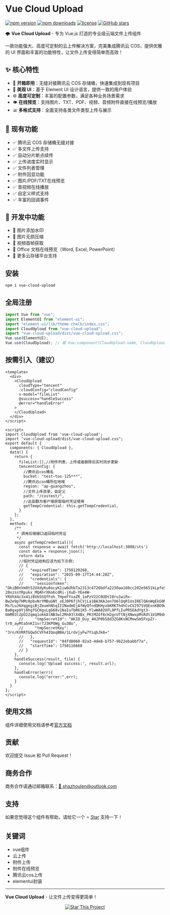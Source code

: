 # Vue Cloud Upload

[![npm version](https://img.shields.io/npm/v/vue-cloud-upload.svg?style=flat-square)](https://www.npmjs.com/package/vue-cloud-upload)
[![npm downloads](https://img.shields.io/npm/dt/vue-cloud-upload.svg?style=flat-square)](https://www.npmjs.com/package/vue-cloud-upload)
[![license](https://img.shields.io/npm/l/vue-cloud-upload.svg?style=flat-square)](https://www.npmjs.com/package/vue-cloud-upload)
[![GitHub stars](https://img.shields.io/github/stars/Leaderxin/cloud-upload.svg?style=social&label=Star)](https://github.com/Leaderxin/cloud-upload)

🌩 **Vue Cloud Upload** - 专为 Vue.js 打造的专业级云端文件上传组件

一款功能强大、高度可定制的云上传解决方案，完美集成腾讯云 COS，提供优雅的 UI 界面和丰富的功能特性，让文件上传变得简单而高效！

## ✨ 核心特性

- 🚀 **开箱即用**：无缝对接腾讯云 COS 存储桶，快速集成到现有项目
- 🎨 **美观 UI**：基于 Element UI 设计语言，提供一致的用户体验
- ⚙️ **高度可定制**：丰富的配置参数，满足各种业务场景需求
- 👁 **在线预览**：支持图片、TXT、PDF、视频、音频附件直接在线预览/播放
- 📊 **多格式支持**：全面支持各类文件类型上传与展示

## 🔧 现有功能

- ✅ 腾讯云 COS 存储桶无缝对接
- ✅ 多文件上传支持
- ✅ 自动分片断点续传
- ✅ 上传进度实时显示
- ✅ 文件列表管理
- ✅ 附件回显功能
- ✅ 图片/PDF/TXT在线预览
- ✅ 音视频在线播放
- ✅ 自定义样式支持
- ✅ 丰富的回调事件

## 🚧 开发中功能

- 🔄 图片添加水印
- 🔄 图片无损压缩
- 🔄 视频首帧获取
- 🔄 Office 文档在线预览（Word, Excel, PowerPoint）
- 🔄 更多云存储平台支持

## 安装

```bash
npm i vue-cloud-upload
```

## 全局注册

```javascript
import Vue from "vue";
import ElementUI from "element-ui";
import "element-ui/lib/theme-chalk/index.css";
import CloudUpload from "vue-cloud-upload";
import "vue-cloud-upload/dist/vue-cloud-upload.css";
Vue.use(ElementUI);
Vue.use(CloudUpload); // 或 Vue.component(CloudUpload.name, CloudUpload);
```

## 按需引入（建议）

```vue
<template>
  <div>
    <CloudUpload
      cloudType="tencent"
      :cloudConfig="cloudConfig"
      v-model="fileList"
      @success="handleSuccess"
      @error="handleError"
    >
    </CloudUpload>
  </div>
</script>

<script>
import CloudUpload from 'vue-cloud-upload';
import "vue-cloud-upload/dist/vue-cloud-upload.css";
export default {
  components: { CloudUpload },
  data() {
    return {
      fileList:[],//附件列表，上传或者删除后实时同步更新
      tencentConfig: {
        //腾讯云cos桶名
        bucket: "test-tos-125***",
        //腾讯云cos桶所在地域
        region: "ap-guangzhou",
        //文件上传目录，自定义
        path: "/costest/",
        //此函数为客户端获取临时凭证使用
        getTempCredential: this.getTempCredential,
      }
    };
  },
  methods: {
    /**
     * 调用后端接口返回临时凭证
     */
    async getTempCredential(){
      const response = await fetch('http://localhost:3000/sts')
      const data = response.json();
      return data
      //临时凭证结构应该为如下示例:
      // {
      //   "expiredTime": 1758120268,
      //   "expiration": "2025-09-17T14:44:28Z",
      //   "credentials": {
      //     "sessionToken": "OkiB0nVm0t52UXdyKu0acyK1iw6UhbTa2313c4726bdfa2230aa160cc202e5651kLpfeS8UJsc_4wHB1jPrmywvTJ1KsO0nm9PbEbabQi_D7aahjL5lBJM1DVV7cEZ53AlYq__a07bZ6MKxOIy9CXdGCJF-20xzssYRpukx_MQAhrXKo6cdRi-jXuD-YEe4W-YRXhX4c3x41z8Vb5SQfFoh_THpeFYsaZR_1aPzV22C0UDtI0ru1wiRx-Bw2e9pTHMc0pbvNrYMBuGNt_oEJ0P6fjhCVjLa1BA3KAJen7U6lQqR1UsIRElQAnWqEkG0NCJdPa7nA2pt9COrI58dXiBr9sKXgFcPPhUp9xrAY7-Mx7LuJ6XqgegiBjZeumhNSqIIINadmEjAfWyQfndQKHyxbKRK7h4hCvCV297SVQExnKBO9wkt-Ba0gxpUYj0hgfGCKgvLqG68v1NaIufbR61K5-YlwWA82UFL9PfLIuPR5EAdYgt3-OmM03lZpU22qmq1okkAlNB3wl2Mn03lX4Bx_PKtMZdf8cH2gcUftNjXNwxpMsRdt1U1M9dn_1D3rJy6PE_yqAbGWXOTA5D5c8oP9bW2zUuWgqHbCNU6g8Nvn1wb1hIVIf132T0rfoYP",
      //     "tmpSecretId": "AKID_Duy_4HJP0bS8d3ZG8KsNCMowSm5FxpZr-trO_ayMta5nKI1vr7J3KPOWg_Gu3Bo",
      //     "tmpSecretKey": "3rn/KVRRTGQw5CVFh4IQoqBBm/1LrdvjyFw7YiqbJk8="
      //   },
      //   "requestId": "84fd8060-82a3-4de8-b757-9b22ebabbf7a",
      //   "startTime": 1758116668
      // }
    },
    handleSuccess(result, file) {
      console.log('Upload success:', result.url);
    },
    handleError(err){
      console.log("error:",err);
    }
  }
};
</script>
```
## 使用文档

组件详细使用文档请参考[官方文档](https://github.com/Leaderxin/cloud-upload/wiki)

## 贡献

欢迎提交 Issue 和 Pull Request！

## 商务合作

商务合作请通过邮箱联系：[📧 shazhoulen@outlook.com](mailto:shazhoulen@outlook.com)

## 支持

如果您觉得这个组件有帮助，请给它一个 ⭐️ [Star](https://github.com/Leaderxin/cloud-upload) 支持一下！

## 关键词

- vue组件
- 云上传
- 附件上传
- 附件在线预览
- 腾讯云cos上传
- elementui封装
---

**Vue Cloud Upload** - 让文件上传变得更简单！

<p align="center">
  <a href="https://github.com/Leaderxin/cloud-upload" target="_blank">
    <img src="https://img.shields.io/badge/⭐-Star%20This%20Project-blue?style=for-the-badge" alt="Star This Project">
  </a>
</p>
